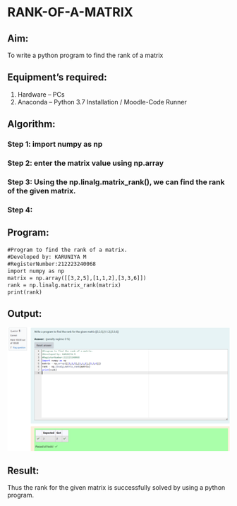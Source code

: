 # RANK-OF-A-MATRIX
## Aim:
To write a python program to find the rank of a matrix
## Equipment’s required:
1. 	Hardware – PCs
2. 	Anaconda – Python 3.7 Installation / Moodle-Code Runner
## Algorithm:
### Step 1: import numpy as np
### Step 2: enter the matrix value using np.array
### Step 3: Using the np.linalg.matrix_rank(), we can find the rank of the given matrix.
### Step 4: 
## Program:
```
#Program to find the rank of a matrix.
#Developed by: KARUNIYA M
#RegisterNumber:212223240068
import numpy as np
matrix = np.array([[3,2,5],[1,1,2],[3,3,6]])
rank = np.linalg.matrix_rank(matrix)
print(rank)
```
## Output:
![alt text](<Screenshot 2024-04-10 200346.png>)
## Result:
Thus the rank for the given matrix is successfully solved by  using a python program.

